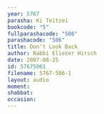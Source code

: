 ```yaml
---
year: 5767
parasha: Ki Teitzei
bookcode: "5"
fullparashacode: "506"
parashacode: "506"
title: Don't Look Back
author: Rabbi Eliezer Hirsch
date: 2007-08-25
id: 57675061
filename: 5767-506-1
layout: audio
moment: 
shabbat: 
occasion: 
---
```

